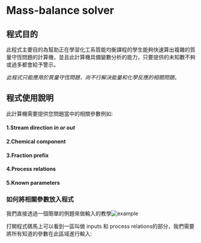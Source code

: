 # Mass-balance solver

## **程式目的**

此程式主要目的為幫助正在學習化工系質能均衡課程的學生能夠快速算出複雜的質量守恆問題的計算機，並且此計算機具備變數分析的能力，只要提供的未知數不夠或過多都會給予警示。

*此程式只能應用於質量守恆問題，尚不行解決能量和化學反應的相關問題。*



## 程式使用說明
此計算機需要提供您問題當中的相關參數例如:
####  1.Stream direction *in or out*
####  2.Chemical component
####  3.Fraction prefix
####  4.Process relations
####  5.Known parameters

### 如何將相關參數放入程式
我們直接透過一個簡單的例題來做輸入的教學![example](https://user-images.githubusercontent.com/109071424/178442376-9d614242-86b5-4436-9b96-0f9793d24aca.png)



打開程式碼馬上可以看到一區叫做 inputs 和 process relations的部分，我們需要將所有知道的參數在此區域進行輸入:
